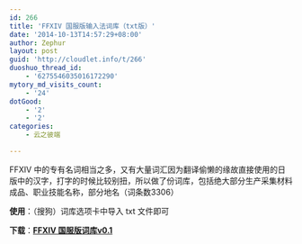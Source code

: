 ```yaml
---
id: 266
title: 'FFXIV 国服版输入法词库（txt版）'
date: '2014-10-13T14:57:29+08:00'
author: Zephur
layout: post
guid: 'http://cloudlet.info/t/266'
duoshuo_thread_id:
    - '6275546035016172290'
mytory_md_visits_count:
    - '24'
dotGood:
    - '2'
    - '2'
categories:
    - 云之彼端

---
```


FFXIV 中的专有名词相当之多，又有大量词汇因为翻译偷懒的缘故直接使用的日版中的汉字，打字的时候比较别扭，所以做了份词库，包括绝大部分生产采集材料成品、职业技能名称，部分地名（词条数3306）

**使用**：（搜狗）词库选项卡中导入 txt 文件即可

**下载**：**[FFXIV 国服版词库v0.1](http://pan.baidu.com/s/1dDrge4L)**